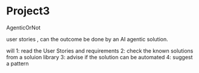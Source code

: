 # Project3
AgenticOrNot

user stories , can the outcome be done by an AI agentic solution. 

will
1: read the User Stories and requirements
2: check the known solutions from a soluion library
3: advise if the solution can be automated
4: suggest a pattern
